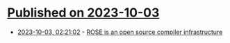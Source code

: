 # [Published on 2023-10-03](index.md)

* [2023-10-03, 02:21:02](https://lobste.rs/s/6dpkas/rose_is_open_source_compiler) - [ROSE is an open source compiler infrastructure](http://rosecompiler.org/ROSE_HTML_Reference/index.html)
